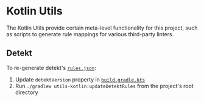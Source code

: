 # Kotlin Utils
The Kotlin Utils provide certain meta-level functionality for this project, such as scripts to generate rule mappings for various
third-party linters.

## Detekt

To re-generate detekt's [`rules.json`](../sonar-kotlin-plugin/src/main/resources/org/sonar/l10n/kotlin/rules/detekt/rules.json):

1. Update `detektVersion` property in [`build.gradle.kts`](build.gradle.kts)
1. Run `./gradlew utils-kotlin:updateDetektRules` from the project's root directory
